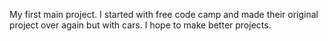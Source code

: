My first main project. I started with free code camp and made their original project over again but with cars. I hope to make better projects.
